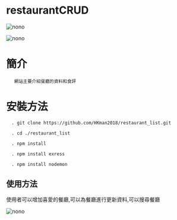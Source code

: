 # restaurantCRUD


   ![nono](https://media.giphy.com/media/gjaJ2EwjrQ7w0PqFm9/giphy.gif)
   

   ![nono](https://media.giphy.com/media/S3hvceJCjk7B2bUoqL/giphy.gif)
# 簡介

       網站主要介紹餐廳的資料和食評 

# 安裝方法

    
      . git clone https://github.com/HKman2018/restaurant_list.git
      
      . cd ./restaurant_list
      
      . npm install 
      
      . npm install exress 
      
      . npm install nodemon
      
## 使用方法
   使用者可以增加喜愛的餐廳,可以為餐廳進行更新資料,可以搜尋餐廳

   ![nono](https://media.giphy.com/media/J269hu1G6LutDAyaUb/giphy.gif)
